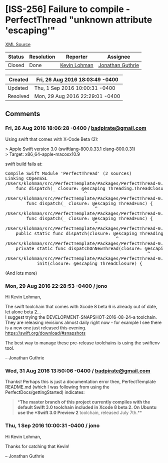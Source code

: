 # [ISS-256] Failure to compile - PerfectThread "unknown attribute 'escaping'"

[XML Source](./xml/ISS-256.xml)
<p></p>





Status|Resolution|Reporter|Assignee
------|----------|--------|--------
Closed|Done|[Kevin Lohman](badpirate@gmail.com)|[Jonathan Guthrie]($jono)





Created|Fri, 26 Aug 2016 18:03:49 -0400
-------|--------------
Updated|Thu, 1 Sep 2016 10:00:31 -0400
Resolved|Mon, 29 Aug 2016 22:29:01 -0400


## Comments




### Fri, 26 Aug 2016 18:06:28 -0400 / badpirate@gmail.com 

<p><p>Using swift that comes with X-Code Beta (2):</p>

<p>&gt; Apple Swift version 3.0 (swiftlang-800.0.33.1 clang-800.0.31)<br/>
&gt; Target: x86_64-apple-macosx10.9</p>

<p>swift build fails at:</p>

<div class="code panel" style="border-width: 1px;"><div class="codeContent panelContent">
<pre class="code-java">Compile Swift Module 'PerfectThread' (2 sources)
Linking COpenSSL
/Users/klohman/src/PerfectTemplate/Packages/PerfectThread-0.14.0/Sources/ThreadQueue.swift:34:31: error: unknown attribute 'escaping'
    func dispatch(_ closure: @escaping Threading.ThreadClosure)
                              ^
/Users/klohman/src/PerfectTemplate/Packages/PerfectThread-0.14.0/Sources/ThreadQueue.swift:64:35: error: unknown attribute 'escaping'
        func dispatch(_ closure: @escaping ThreadFunc) {
                                  ^
/Users/klohman/src/PerfectTemplate/Packages/PerfectThread-0.14.0/Sources/ThreadQueue.swift:110:35: error: unknown attribute 'escaping'
        func dispatch(_ closure: @escaping ThreadFunc) {
                                  ^
/Users/klohman/src/PerfectTemplate/Packages/PerfectThread-0.14.0/Sources/ThreadQueue.swift:179:43: error: unknown attribute 'escaping'
    <span class="code-keyword">public</span> <span class="code-keyword">static</span> func dispatch(closure: @escaping Threading.ThreadClosure) {
                                          ^
/Users/klohman/src/PerfectTemplate/Packages/PerfectThread-0.14.0/Sources/ThreadQueue.swift:185:55: error: unknown attribute 'escaping'
    <span class="code-keyword">private</span> <span class="code-keyword">static</span> func dispatchOnNewThread(closure: @escaping ThreadClosure) {
                                                      ^
/Users/klohman/src/PerfectTemplate/Packages/PerfectThread-0.14.0/Sources/ThreadQueue.swift:198:28: error: unknown attribute 'escaping'
            init(closure: @escaping ThreadClosure) {
</pre>
</div></div>
<p>(And lots more)</p></p>


### Mon, 29 Aug 2016 22:28:53 -0400 / jono 

<p><p>Hi Kevin Lohman,</p>

<p>The swift toolchain that comes with Xcode 8 beta 6 is already out of date, let alone beta 2...<br/>
I suggest trying the DEVELOPMENT-SNAPSHOT-2016-08-24-a toolchain. They are releasing revisions almost daily right now - for example I see there is a new one just released this evening.<br/>
<a href="https://swift.org/download/#snapshots" class="external-link" rel="nofollow">https://swift.org/download/#snapshots</a></p>

<p>The best way to manage these pre-release toolchains is using the swiftenv tool.</p>


<p>– Jonathan Guthrie</p></p>


### Wed, 31 Aug 2016 13:50:06 -0400 / badpirate@gmail.com 

<p><p>Thanks!  Perhaps this is just a documentation error then, PerfectTemplate README.md (which I was following from using the PerfectDocs/gettingStarted) indicates:</p>

<blockquote>
<p>*<b>The master branch of this project currently compiles with the default Swift 3.0 toolchain included in Xcode 8 beta 2. On Ubuntu use the *Swift 3.0 Preview 2</b> toolchain, released July 7th.**</p></blockquote></p>


### Thu, 1 Sep 2016 10:00:31 -0400 / jono 

<p><p>Hi Kevin Lohman,</p>

<p>Thanks for catching that Kevin!</p>

<p>– Jonathan Guthrie</p></p>


